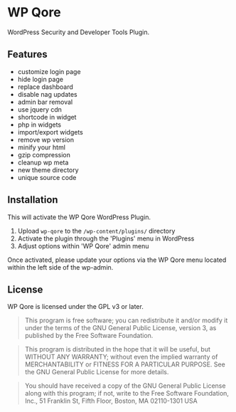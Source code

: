 # WP Qore

WordPress Security and Developer Tools Plugin.

## Features

* customize login page
* hide login page
* replace dashboard
* disable nag updates
* admin bar removal
* use jquery cdn
* shortcode in widget
* php in widgets
* import/export widgets
* remove wp version
* minify your html
* gzip compression
* cleanup wp meta
* new theme directory
* unique source code

## Installation

This will activate the WP Qore WordPress Plugin.

1. Upload `wp-qore` to the `/wp-content/plugins/` directory
2. Activate the plugin through the 'Plugins' menu in WordPress
3. Adjust options within 'WP Qore' admin menu

Once activated, please update your options via the WP Qore menu located within the left side of the wp-admin.

## License

WP Qore is licensed under the GPL v3 or later.

> This program is free software; you can redistribute it and/or modify
it under the terms of the GNU General Public License, version 3, as
published by the Free Software Foundation.

> This program is distributed in the hope that it will be useful,
but WITHOUT ANY WARRANTY; without even the implied warranty of
MERCHANTABILITY or FITNESS FOR A PARTICULAR PURPOSE.  See the
GNU General Public License for more details.

> You should have received a copy of the GNU General Public License
along with this program; if not, write to the Free Software
Foundation, Inc., 51 Franklin St, Fifth Floor, Boston, MA  02110-1301  USA

